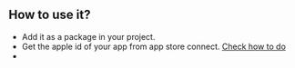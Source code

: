 ## How to use it?

- Add it as a package in your project.
- Get the apple id of your app from app store connect. [Check how to do](https://github.com/myawesomehub/Upstream/blob/main/Asset/GetAppleIdForApp.png)
- 

```swift

```
